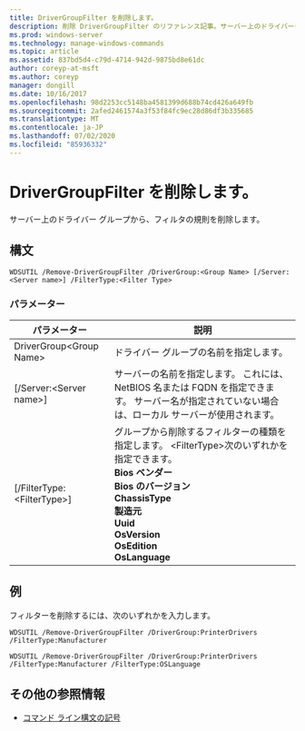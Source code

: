 ```yaml
---
title: DriverGroupFilter を削除します。
description: 削除 DriverGroupFilter のリファレンス記事。サーバー上のドライバーグループからフィルター規則を削除します。
ms.prod: windows-server
ms.technology: manage-windows-commands
ms.topic: article
ms.assetid: 837bd5d4-c79d-4714-942d-9875bd8e61dc
author: coreyp-at-msft
ms.author: coreyp
manager: dongill
ms.date: 10/16/2017
ms.openlocfilehash: 98d2253cc5148ba4581399d688b74cd426a649fb
ms.sourcegitcommit: 2afed2461574a3f53f84fc9ec28d86df3b335685
ms.translationtype: MT
ms.contentlocale: ja-JP
ms.lasthandoff: 07/02/2020
ms.locfileid: "85936332"
---
```

# <a name="remove-drivergroupfilter"></a>DriverGroupFilter を削除します。



サーバー上のドライバー グループから、フィルタの規則を削除します。

## <a name="syntax"></a>構文

```
WDSUTIL /Remove-DriverGroupFilter /DriverGroup:<Group Name> [/Server:<Server name>] /FilterType:<Filter Type>
```

### <a name="parameters"></a>パラメーター

|パラメーター|説明|
|---------|-----------|
|DriverGroup\<Group Name>|ドライバー グループの名前を指定します。|
|[/Server:\<Server name>]|サーバーの名前を指定します。 これには、NetBIOS 名または FQDN を指定できます。 サーバー名が指定されていない場合は、ローカル サーバーが使用されます。|
|[/FilterType:\<FilterType>]|グループから削除するフィルターの種類を指定します。 \<FilterType>次のいずれかを指定できます。</br>**Bios ベンダー**</br>**Bios のバージョン**</br>**ChassisType**</br>**製造元**</br>**Uuid**</br>**OsVersion**</br>**OsEdition**</br>**OsLanguage**|

## <a name="examples"></a>例

フィルターを削除するには、次のいずれかを入力します。
```
WDSUTIL /Remove-DriverGroupFilter /DriverGroup:PrinterDrivers /FilterType:Manufacturer
```
```
WDSUTIL /Remove-DriverGroupFilter /DriverGroup:PrinterDrivers /FilterType:Manufacturer /FilterType:OSLanguage
```

## <a name="additional-references"></a>その他の参照情報

- [コマンド ライン構文の記号](command-line-syntax-key.md)